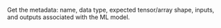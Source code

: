 Get the metadata: name, data type, expected tensor/array shape, inputs, and outputs associated with the ML model.
